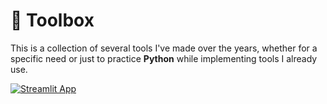 # 🧰 Toolbox

This is a collection of several tools I've made over the years,  whether for a specific need or just to practice **Python** while implementing tools I already use.

[![Streamlit App](https://static.streamlit.io/badges/streamlit_badge_black_white.svg)](https://ahmed-toolbox.streamlit.app/)
